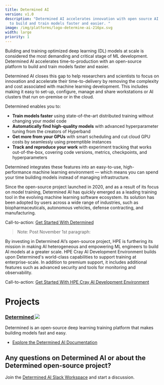 ```yaml
---
title: Determined AI
version: v1.0
description: "Determined AI accelerates innovation with open source AI solutions
  to build and train models faster and easier. "
image: /img/platforms/logo-determine-ai-216px.svg
width: large
priority: 1
---
```

Building and training optimized deep learning (DL) models at scale is considered the most demanding and critical stage of ML development. Determined AI accelerates time-to-production with an open-source platform to build and train models faster and easier. 

Determined AI closes this gap to help researchers and scientists to focus on innovation and accelerate their time-to-delivery by removing the complexity and cost associated with machine learning development. This includes making it easy to set-up, configure, manage and share workstations or AI clusters that run on-premise or in the cloud. 

Determined enables you to: 

* **Train models faster** using state-of-the-art distributed training without changing your model code 
* **Automatically find high-quality models** with advanced hyperparameter tuning from the creators of Hyperband 
* **Get more from your GPUs** with smart scheduling and cut cloud GPU costs by seamlessly using preemptible instances 
* **Track and reproduce your work** with experiment tracking that works out-of-the-box, covering code versions, metrics, checkpoints, and hyperparameters 

Determined integrates these features into an easy-to-use, high-performance machine learning environment — which means you can spend your time building models instead of managing infrastructure. 

Since the open-source project launched in 2020, and as a result of its focus on model training, Determined AI has quickly emerged as a leading training tool in the evolving machine learning software ecosystem. Its solution has been adopted by users across a wide range of industries, such as biopharmaceuticals, autonomous vehicles, defense contracting, and manufacturing. 

Call-to-action: [Get Started With Determined](https://docs.determined.ai/latest/#get-started-locally)



> Note: Post November 1st paragraph:

By investing in Determined AI’s open-source project, HPE is furthering its mission in making AI heterogeneous and empowering ML engineers to build AI models at a greater scale.  HPE Cray AI Development Environment builds upon Determined's world-class capabilities to support training at enterprise-scale. In addition to premium support, it includes additional features such as advanced security and tools for monitoring and observability.

Call-to-action: [Get Started With HPE Cray AI Development Environment](hpe.com/ai/cray-development-environment)

# Projects

### [Determined ![](Github)](https://github.com/determined-ai/determined)

Determined is an open-source deep learning training platform that makes building models fast and easy.

* [Explore the Determined AI Documentation](https://docs.determined.ai/latest/)

## Any questions on Determined AI or about the Determined open-source project?

Join the [Determined AI Slack Workspace](https://determined-community.slack.com/) and start a discussion.